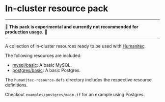 # In-cluster resource pack

---

:construction: __This pack is experimental and currently not recommended for production usage.__ :construction:

---

A collection of in-cluster resources ready to be used with [Humanitec](https://humanitec.com/).

The following resources are included:

* [mysql/basic](./humanitec-resource-defs/mysql/basic): A basic MySQL.
* [postgres/basic](./humanitec-resource-defs/postgres/basic): A basic Postgres.

The `humanitec-resource-defs` directory includes the respective resource definitions.

Checkout `examples/postgres/main.tf` for an example using Postgres.
